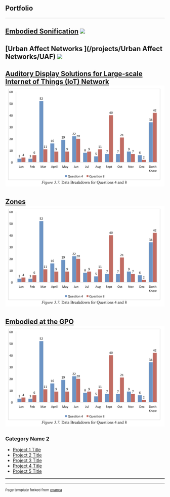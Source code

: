 ## Portfolio

---

[Embodied Sonification](/projects/embodied_sonification/embodied_sonification)
<img src="images/tabs/HCtab.jpg?raw=true"/>
---
[Urban Affect Networks ](/projects/Urban Affect Networks/UAF)
<img src="images/tabs/UAFtabs.jpg?raw=true"/>
---
[Auditory Display Solutions for Large-scale Internet of Things (IoT) Network ](/projects/ad4iot/AD4IoT)
<img src="images/data.png?raw=true"/>
---
[Zones](/projects/embodied_sonification/embodied_sonification)
<img src="images/data.png?raw=true"/>
---
[Embodied at the GPO](/projects/embodied_sonification/embodied_sonification)
<img src="images/data.png?raw=true"/>
---



### Category Name 2

- [Project 1 Title](http://example.com/)
- [Project 2 Title](http://example.com/)
- [Project 3 Title](http://example.com/)
- [Project 4 Title](http://example.com/)
- [Project 5 Title](http://example.com/)

---




---
<p style="font-size:11px">Page template forked from <a href="https://github.com/evanca/quick-portfolio">evanca</a></p>
<!-- Remove above link if you don't want to attibute -->
